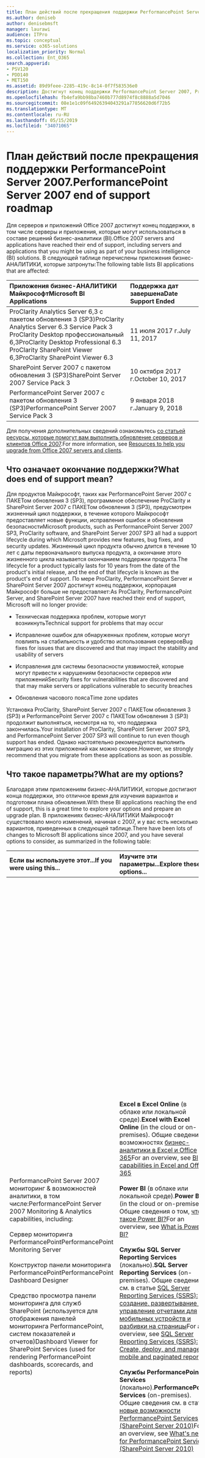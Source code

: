 ```yaml
---
title: План действий после прекращения поддержки PerformancePoint Server 2007.
ms.author: deniseb
author: denisebmsft
manager: laurawi
audience: ITPro
ms.topic: conceptual
ms.service: o365-solutions
localization_priority: Normal
ms.collection: Ent_O365
search.appverid:
- PSV120
- PDD140
- MET150
ms.assetid: 89d9feee-2285-419c-8c14-0f7f583536e0
description: Достигнут конец поддержки PerformancePoint Server 2007, ProClarity и SharePoint Server 2007. Прочтите эту статью, чтобы спланировать обновление решения бизнес-АНАЛИТИКИ.
ms.openlocfilehash: fb4efa9bb98ba7460b777d8974f8c8888a5d7046
ms.sourcegitcommit: 08e1e1c09f64926394043291a77856620d6f72b5
ms.translationtype: MT
ms.contentlocale: ru-RU
ms.lasthandoff: 05/15/2019
ms.locfileid: "34071065"
---
```

# <a name="performancepoint-server-2007-end-of-support-roadmap"></a><span data-ttu-id="f17f7-104">План действий после прекращения поддержки PerformancePoint Server 2007.</span><span class="sxs-lookup"><span data-stu-id="f17f7-104">PerformancePoint Server 2007 end of support roadmap</span></span>

<span data-ttu-id="f17f7-105">Для серверов и приложений Office 2007 достигнут конец поддержки, в том числе серверы и приложения, которые могут использоваться в составе решений бизнес-аналитики (BI).</span><span class="sxs-lookup"><span data-stu-id="f17f7-105">Office 2007 servers and applications have reached their end of support, including servers and applications that you might be using as part of your business intelligence (BI) solutions.</span></span> <span data-ttu-id="f17f7-106">В следующей таблице перечислены приложения бизнес-АНАЛИТИКИ, которые затронуты:</span><span class="sxs-lookup"><span data-stu-id="f17f7-106">The following table lists BI applications that are affected:</span></span>
  
|<span data-ttu-id="f17f7-107">**Приложения бизнес-АНАЛИТИКИ Майкрософт**</span><span class="sxs-lookup"><span data-stu-id="f17f7-107">**Microsoft BI Applications**</span></span>|<span data-ttu-id="f17f7-108">**Поддержка дат завершена**</span><span class="sxs-lookup"><span data-stu-id="f17f7-108">**Date Support Ended**</span></span>|
|:-----|:-----|
|<span data-ttu-id="f17f7-109">ProClarity Analytics Server 6,3 с пакетом обновления 3 (SP3)</span><span class="sxs-lookup"><span data-stu-id="f17f7-109">ProClarity Analytics Server 6.3 Service Pack 3</span></span>  <br/> <span data-ttu-id="f17f7-110">ProClarity Desktop профессиональный 6,3</span><span class="sxs-lookup"><span data-stu-id="f17f7-110">ProClarity Desktop Professional 6.3</span></span>  <br/> <span data-ttu-id="f17f7-111">ProClarity SharePoint Viewer 6,3</span><span class="sxs-lookup"><span data-stu-id="f17f7-111">ProClarity SharePoint Viewer 6.3</span></span>  <br/> |<span data-ttu-id="f17f7-112">11 июля 2017 г.</span><span class="sxs-lookup"><span data-stu-id="f17f7-112">July 11, 2017</span></span>  <br/> |
|<span data-ttu-id="f17f7-113">SharePoint Server 2007 с пакетом обновления 3 (SP3)</span><span class="sxs-lookup"><span data-stu-id="f17f7-113">SharePoint Server 2007 Service Pack 3</span></span>  <br/> |<span data-ttu-id="f17f7-114">10 октября 2017 г.</span><span class="sxs-lookup"><span data-stu-id="f17f7-114">October 10, 2017</span></span>  <br/> |
|<span data-ttu-id="f17f7-115">PerformancePoint Server 2007 с пакетом обновления 3 (SP3)</span><span class="sxs-lookup"><span data-stu-id="f17f7-115">PerformancePoint Server 2007 Service Pack 3</span></span>  <br/> |<span data-ttu-id="f17f7-116">9 января 2018 г.</span><span class="sxs-lookup"><span data-stu-id="f17f7-116">January 9, 2018</span></span>  <br/> |
   
<span data-ttu-id="f17f7-117">Для получения дополнительных сведений ознакомьтесь [со статьей ресурсы, которые помогут вам выполнить обновление серверов и клиентов Office 2007](upgrade-from-office-2007-servers-and-products.md).</span><span class="sxs-lookup"><span data-stu-id="f17f7-117">For more information, see [Resources to help you upgrade from Office 2007 servers and clients](upgrade-from-office-2007-servers-and-products.md).</span></span>
  
## <a name="what-does-end-of-support-mean"></a><span data-ttu-id="f17f7-118">Что означает окончание поддержки?</span><span class="sxs-lookup"><span data-stu-id="f17f7-118">What does end of support mean?</span></span>

<span data-ttu-id="f17f7-119">Для продуктов Майкрософт, таких как PerformancePoint Server 2007 с ПАКЕТом обновления 3 (SP3), программное обеспечение ProClarity и SharePoint Server 2007 с ПАКЕТом обновления 3 (SP3), предусмотрен жизненный цикл поддержки, в течение которого Майкрософт предоставляет новые функции, исправления ошибок и обновления безопасности</span><span class="sxs-lookup"><span data-stu-id="f17f7-119">Microsoft products, such as PerformancePoint Server 2007 SP3, ProClarity software, and SharePoint Server 2007 SP3 all had a support lifecycle during which Microsoft provides new features, bug fixes, and security updates.</span></span> <span data-ttu-id="f17f7-120">Жизненный цикл продукта обычно длится в течение 10 лет с даты первоначального выпуска продукта, а окончание этого жизненного цикла называется окончанием поддержки продукта.</span><span class="sxs-lookup"><span data-stu-id="f17f7-120">The lifecycle for a product typically lasts for 10 years from the date of the product's initial release, and the end of that lifecycle is known as the product's end of support.</span></span> <span data-ttu-id="f17f7-121">По мере ProClarity, PerformancePoint Server и SharePoint Server 2007 достигнут конец поддержки, корпорация Майкрософт больше не предоставляет:</span><span class="sxs-lookup"><span data-stu-id="f17f7-121">As ProClarity, PerformancePoint Server, and SharePoint Server 2007 have reached their end of support, Microsoft will no longer provide:</span></span>
  
- <span data-ttu-id="f17f7-122">Техническая поддержка проблем, которые могут возникнуть</span><span class="sxs-lookup"><span data-stu-id="f17f7-122">Technical support for problems that may occur</span></span>
    
- <span data-ttu-id="f17f7-123">Исправление ошибок для обнаруженных проблем, которые могут повлиять на стабильность и удобство использования серверов</span><span class="sxs-lookup"><span data-stu-id="f17f7-123">Bug fixes for issues that are discovered and that may impact the stability and usability of servers</span></span>
    
- <span data-ttu-id="f17f7-124">Исправления для системы безопасности уязвимостей, которые могут привести к нарушениям безопасности серверов или приложений</span><span class="sxs-lookup"><span data-stu-id="f17f7-124">Security fixes for vulnerabilities that are discovered and that may make servers or applications vulnerable to security breaches</span></span>
    
- <span data-ttu-id="f17f7-125">Обновления часового пояса</span><span class="sxs-lookup"><span data-stu-id="f17f7-125">Time zone updates</span></span>
    
<span data-ttu-id="f17f7-126">Установка ProClarity, SharePoint Server 2007 с ПАКЕТом обновления 3 (SP3) и PerformancePoint Server 2007 с ПАКЕТом обновления 3 (SP3) продолжит выполняться, несмотря на то, что поддержка закончилась.</span><span class="sxs-lookup"><span data-stu-id="f17f7-126">Your installation of ProClarity, SharePoint Server 2007 SP3, and PerformancePoint Server 2007 SP3 will continue to run even though support has ended.</span></span> <span data-ttu-id="f17f7-127">Однако настоятельно рекомендуется выполнить миграцию из этих приложений как можно скорее.</span><span class="sxs-lookup"><span data-stu-id="f17f7-127">However, we strongly recommend that you migrate from these applications as soon as possible.</span></span>
  
## <a name="what-are-my-options"></a><span data-ttu-id="f17f7-128">Что такое параметры?</span><span class="sxs-lookup"><span data-stu-id="f17f7-128">What are my options?</span></span>

<span data-ttu-id="f17f7-129">Благодаря этим приложениям бизнес-АНАЛИТИКИ, которые достигают конца поддержки, это отличное время для изучения вариантов и подготовки плана обновления.</span><span class="sxs-lookup"><span data-stu-id="f17f7-129">With these BI applications reaching the end of support, this is a great time to explore your options and prepare an upgrade plan.</span></span> <span data-ttu-id="f17f7-130">В приложениях бизнес-АНАЛИТИКИ Майкрософт существовало много изменений, начиная с 2007, и у вас есть несколько вариантов, приведенных в следующей таблице.</span><span class="sxs-lookup"><span data-stu-id="f17f7-130">There have been lots of changes to Microsoft BI applications since 2007, and you have several options to consider, as summarized in the following table:</span></span>
  
|<span data-ttu-id="f17f7-131">**Если вы используете этот...**</span><span class="sxs-lookup"><span data-stu-id="f17f7-131">**If you were using this...**</span></span>|<span data-ttu-id="f17f7-132">**Изучите эти параметры...**</span><span class="sxs-lookup"><span data-stu-id="f17f7-132">**Explore these options...**</span></span>|<span data-ttu-id="f17f7-133">**И помните об этом...**</span><span class="sxs-lookup"><span data-stu-id="f17f7-133">**And keep this in mind...**</span></span>|
|:-----|:-----|:-----|
| <span data-ttu-id="f17f7-134">PerformancePoint Server 2007 мониторинг &amp; возможностей аналитики, в том числе:</span><span class="sxs-lookup"><span data-stu-id="f17f7-134">PerformancePoint Server 2007 Monitoring &amp; Analytics capabilities, including:</span></span>  <br/><br/>  <span data-ttu-id="f17f7-135">Сервер мониторинга PerformancePoint</span><span class="sxs-lookup"><span data-stu-id="f17f7-135">PerformancePoint Monitoring Server</span></span>  <br/><br/>  <span data-ttu-id="f17f7-136">Конструктор панели мониторинга PerformancePoint</span><span class="sxs-lookup"><span data-stu-id="f17f7-136">PerformancePoint Dashboard Designer</span></span>  <br/><br/>  <span data-ttu-id="f17f7-137">Средство просмотра панели мониторинга для служб SharePoint (используется для отображения панелей мониторинга PerformancePoint, систем показателей и отчетов)</span><span class="sxs-lookup"><span data-stu-id="f17f7-137">Dashboard Viewer for SharePoint Services (used for rendering PerformancePoint dashboards, scorecards, and reports)</span></span>  <br/> |<span data-ttu-id="f17f7-138">**Excel в Excel Online** (в облаке или локальной среде).</span><span class="sxs-lookup"><span data-stu-id="f17f7-138">**Excel with Excel Online** (in the cloud or on-premises).</span></span> <span data-ttu-id="f17f7-139">Общие сведения о возможностях [бизнес-аналитики в Excel и Office 365](https://support.office.com/article/26c0548e-124c-4fd3-aab3-5f64568cb743.aspx)</span><span class="sxs-lookup"><span data-stu-id="f17f7-139">For an overview, see [BI capabilities in Excel and Office 365](https://support.office.com/article/26c0548e-124c-4fd3-aab3-5f64568cb743.aspx)</span></span> <br/><br/> <span data-ttu-id="f17f7-140">**Power BI** (в облаке или локальной среде).</span><span class="sxs-lookup"><span data-stu-id="f17f7-140">**Power BI** (in the cloud or on-premises).</span></span> <span data-ttu-id="f17f7-141">Общие сведения о том, [что такое Power BI?](https://go.microsoft.com/fwlink/?linkid=841341)</span><span class="sxs-lookup"><span data-stu-id="f17f7-141">For an overview, see [What is Power BI?](https://go.microsoft.com/fwlink/?linkid=841341)</span></span> <br/><br/> <span data-ttu-id="f17f7-142">**Службы SQL Server Reporting Services** (локально).</span><span class="sxs-lookup"><span data-stu-id="f17f7-142">**SQL Server Reporting Services** (on-premises).</span></span> <span data-ttu-id="f17f7-143">Общие сведения см. в статье [SQL Server Reporting Services (SSRS): создание, развертывание и управление отчетами для мобильных устройств и разбивки на страницы](https://go.microsoft.com/fwlink/?linkid=841342)</span><span class="sxs-lookup"><span data-stu-id="f17f7-143">For an overview, see [SQL Server Reporting Services (SSRS): Create, deploy, and manage mobile and paginated reports](https://go.microsoft.com/fwlink/?linkid=841342)</span></span> <br/><br/> <span data-ttu-id="f17f7-144">**Службы PerformancePoint Services** (локально).</span><span class="sxs-lookup"><span data-stu-id="f17f7-144">**PerformancePoint Services** (on-premises).</span></span> <span data-ttu-id="f17f7-145">Общие сведения см. в статье [новые возможности PerformancePoint Services (SharePoint Server 2010)](https://go.microsoft.com/fwlink/?linkid=841343)</span><span class="sxs-lookup"><span data-stu-id="f17f7-145">For an overview, see [What's new for PerformancePoint Services (SharePoint Server 2010)](https://go.microsoft.com/fwlink/?linkid=841343)</span></span> <br/> |<span data-ttu-id="f17f7-146">Excel и Excel Online доступны как в сети (на основе облака), так и в локальных решениях.</span><span class="sxs-lookup"><span data-stu-id="f17f7-146">Excel and Excel Online are available as either online (cloud-based) or on-premises solutions.</span></span> <span data-ttu-id="f17f7-147">Многие потребности в отчетах и панелях мониторинга могут быть выполнены с помощью Excel Online.</span><span class="sxs-lookup"><span data-stu-id="f17f7-147">Many reporting and dashboard needs can be met with the capabilities of Excel with Excel Online.</span></span>  <br/><br/> <span data-ttu-id="f17f7-148">Power BI доступен в виде интерактивного или локального решения.</span><span class="sxs-lookup"><span data-stu-id="f17f7-148">Power BI is available as either an online or an on-premises solution.</span></span> <span data-ttu-id="f17f7-149">Power BI не входит в состав Office 365, но вы можете приступить к работе с Power BI бесплатно, а затем, в зависимости от требований к использованию данных и бизнес-потребностям, выполнить обновление до Power BI Pro.</span><span class="sxs-lookup"><span data-stu-id="f17f7-149">Power BI is not included in Office 365, but you can get started using Power BI for free, and then, depending on your data usage and business needs, upgrade to Power BI Pro.</span></span> <br/> <br/> <span data-ttu-id="f17f7-150">Службы Reporting Services и PerformancePoint Services являются локальными решениями.</span><span class="sxs-lookup"><span data-stu-id="f17f7-150">Reporting Services and PerformancePoint Services are both on-premises solutions.</span></span>  <br/><br/> <span data-ttu-id="f17f7-151">Службы PerformancePoint доступны в SharePoint Server 2010, SharePoint Server 2013 и SharePoint Server 2016.</span><span class="sxs-lookup"><span data-stu-id="f17f7-151">PerformancePoint Services is available in SharePoint Server 2010, SharePoint Server 2013, and SharePoint Server 2016.</span></span> <br/> <br/> <span data-ttu-id="f17f7-152">Некоторые функции и типы отчетов, доступные в PerformancePoint Server 2007, недоступны в Excel, Power BI, Reporting Services или PerformancePoint Services.</span><span class="sxs-lookup"><span data-stu-id="f17f7-152">Some features and report types that were available in PerformancePoint Server 2007 are not available in Excel, Power BI, Reporting Services, or PerformancePoint Services.</span></span> <span data-ttu-id="f17f7-153">Вы хотите просмотреть доступные функции, чтобы определить оптимальное решение для ваших бизнес-потребностей.</span><span class="sxs-lookup"><span data-stu-id="f17f7-153">You'll want to review the available features to determine the best solution for your business needs.</span></span>  <br/> |
| <span data-ttu-id="f17f7-154">Программное обеспечение ProClarity, в том числе:</span><span class="sxs-lookup"><span data-stu-id="f17f7-154">ProClarity software, including:</span></span> <br/> <br/>  <span data-ttu-id="f17f7-155">ProClarity Desktop профессиональный</span><span class="sxs-lookup"><span data-stu-id="f17f7-155">ProClarity Desktop Professional</span></span>  <br/> <br/> <span data-ttu-id="f17f7-156">Сервер аналитики ProClarity Analytics</span><span class="sxs-lookup"><span data-stu-id="f17f7-156">ProClarity Analytics Server</span></span>  <br/> <br/> <span data-ttu-id="f17f7-157">ProClarity SharePoint Viewer</span><span class="sxs-lookup"><span data-stu-id="f17f7-157">ProClarity SharePoint Viewer</span></span>  <br/> |<span data-ttu-id="f17f7-158">Свяжитесь **с партнером корпорации Майкрософт** , чтобы определить решение, которое наилучшим образом соответствует вашим потребностям.</span><span class="sxs-lookup"><span data-stu-id="f17f7-158">**Work with a Microsoft partner** to identify a solution that best meets your needs.</span></span> <span data-ttu-id="f17f7-159">Посетите [Центр партнеров Майкрософт](https://go.microsoft.com/fwlink/?linkid=841249)</span><span class="sxs-lookup"><span data-stu-id="f17f7-159">Visit the [Microsoft Partner Center](https://go.microsoft.com/fwlink/?linkid=841249)</span></span> <br/><br/> <span data-ttu-id="f17f7-160">Вы также можете рассмотреть возможность использования Excel в Excel Online, Power BI, SQL Server Reporting Services или PerformancePoint Services.</span><span class="sxs-lookup"><span data-stu-id="f17f7-160">You can also consider using Excel with Excel Online, Power BI, SQL Server Reporting Services, or PerformancePoint Services.</span></span>  <br/> |<span data-ttu-id="f17f7-161">Некоторые функции и возможности, доступные в программном обеспечении ProClarity, доступны в других решениях Майкрософт, в том числе Excel, Power BI, Reporting Services и PerformancePoint Services.</span><span class="sxs-lookup"><span data-stu-id="f17f7-161">Several, but not all, features and capabilities that were available in ProClarity software are available in other Microsoft offerings, including Excel, Power BI, Reporting Services, and PerformancePoint Services.</span></span>  <br/> |
|<span data-ttu-id="f17f7-162">Ключевые показатели эффективности SharePoint Server 2007 (также называемые ключевыми показателями эффективности MOSS)</span><span class="sxs-lookup"><span data-stu-id="f17f7-162">SharePoint Server 2007 KPIs (also called MOSS KPIs)</span></span>  <br/> |<span data-ttu-id="f17f7-163">**Excel со службами Excel** (Службы Excel теперь называются Excel Online).</span><span class="sxs-lookup"><span data-stu-id="f17f7-163">**Excel with Excel Services** (Excel Services is now referred to as Excel Online).</span></span> <span data-ttu-id="f17f7-164">Общие сведения см в статье [бизнес-аналитики в Excel и службах Excel (SharePoint Server 2013)](https://support.office.com/article/2740f10c-579d-4b40-a1d9-7beb5d38547c.aspx)</span><span class="sxs-lookup"><span data-stu-id="f17f7-164">For an overview, see [Business intelligence in Excel and Excel Services (SharePoint Server 2013)](https://support.office.com/article/2740f10c-579d-4b40-a1d9-7beb5d38547c.aspx)</span></span> <br/> |<span data-ttu-id="f17f7-165">Ключевые показатели эффективности MOSS, созданные с помощью SharePoint Server 2007, можно использовать в SharePoint Server 2010, SharePoint Server 2013 и SharePoint Server 2016; Однако создавать новые ключевые показатели эффективности MOSS невозможно.</span><span class="sxs-lookup"><span data-stu-id="f17f7-165">MOSS KPIs that were created using SharePoint Server 2007 can be used in SharePoint Server 2010, SharePoint Server 2013, and SharePoint Server 2016; however, new MOSS KPIs cannot be created.</span></span>  <br/> |
|<span data-ttu-id="f17f7-166">Excel 2007</span><span class="sxs-lookup"><span data-stu-id="f17f7-166">Excel 2007</span></span>  <br/> |<span data-ttu-id="f17f7-167">**Excel в Excel Online** (в облаке или локальной среде).</span><span class="sxs-lookup"><span data-stu-id="f17f7-167">**Excel with Excel Online** (in the cloud or on-premises).</span></span> <span data-ttu-id="f17f7-168">Общие сведения о возможностях [бизнес-аналитики в Excel и Office 365](https://support.office.com/article/26c0548e-124c-4fd3-aab3-5f64568cb743.aspx)</span><span class="sxs-lookup"><span data-stu-id="f17f7-168">For an overview, see [BI capabilities in Excel and Office 365](https://support.office.com/article/26c0548e-124c-4fd3-aab3-5f64568cb743.aspx)</span></span> <br/><br/> <span data-ttu-id="f17f7-169">**Power BI** (в облаке или локальной среде).</span><span class="sxs-lookup"><span data-stu-id="f17f7-169">**Power BI** (in the cloud or on-premises).</span></span> <span data-ttu-id="f17f7-170">Общие сведения о том, [что такое Power BI?](https://go.microsoft.com/fwlink/?linkid=841341)</span><span class="sxs-lookup"><span data-stu-id="f17f7-170">For an overview, see [What is Power BI?](https://go.microsoft.com/fwlink/?linkid=841341)</span></span> <br/> |<span data-ttu-id="f17f7-171">Как Excel Online, так и Power BI предоставляют организациям облачные и локальные решения с поддержкой широкого спектра источников данных.</span><span class="sxs-lookup"><span data-stu-id="f17f7-171">Both Excel with Excel Online and Power BI offer your organization cloud-based and on-premises solutions, with support for a wide variety of data sources.</span></span>  <br/> |
   
### <a name="what-if-i-need-help-selecting-a-solution"></a><span data-ttu-id="f17f7-172">Что делать, если вам нужна помощь, выбрав решение?</span><span class="sxs-lookup"><span data-stu-id="f17f7-172">What if I need help selecting a solution?</span></span>

<span data-ttu-id="f17f7-173">Благодаря большому количеству доступных вариантов бизнес-АНАЛИТИКИ может показаться слишком большим, чтобы определить, какой из них лучше всего подходит.</span><span class="sxs-lookup"><span data-stu-id="f17f7-173">With so many BI choices available, it might seem overwhelming to determine which option is best.</span></span> <span data-ttu-id="f17f7-174">Для оказания помощи можно воспользоваться электронным руководством.</span><span class="sxs-lookup"><span data-stu-id="f17f7-174">We have an online guide available to help you.</span></span> <span data-ttu-id="f17f7-175">Ознакомьтесь [со статьей выбор средств бизнес-аналитики (BI) для анализа и создания отчетов](https://go.microsoft.com/fwlink/?linkid=839877).</span><span class="sxs-lookup"><span data-stu-id="f17f7-175">See [Choosing Microsoft Business Intelligence (BI) tools for analysis and reporting](https://go.microsoft.com/fwlink/?linkid=839877).</span></span>
  
### <a name="what-happens-if-i-dont-upgrade-now"></a><span data-ttu-id="f17f7-176">Что произойдет, если не выполнить обновление сейчас?</span><span class="sxs-lookup"><span data-stu-id="f17f7-176">What happens if I don't upgrade now?</span></span>

<span data-ttu-id="f17f7-177">В настоящее время вы можете сделать это без обновления.</span><span class="sxs-lookup"><span data-stu-id="f17f7-177">You can choose to not upgrade at this time.</span></span> <span data-ttu-id="f17f7-178">Существующие серверы и приложения продолжат работу.</span><span class="sxs-lookup"><span data-stu-id="f17f7-178">Your existing servers and applications will continue to run.</span></span> <span data-ttu-id="f17f7-179">Однако вы не будете получать дополнительные обновления, в том числе обновления для системы безопасности, после завершения поддержки.</span><span class="sxs-lookup"><span data-stu-id="f17f7-179">However, you won't receive any further updates - including security updates - after support has ended.</span></span> <span data-ttu-id="f17f7-180">Если что-то пошло не так с серверными приложениями, вы не сможете получить помощь в службе технической поддержки Майкрософт.</span><span class="sxs-lookup"><span data-stu-id="f17f7-180">And, if something goes wrong with your server applications, you won't be able to get help from Microsoft technical support.</span></span>
  
## <a name="how-do-i-plan-my-upgrade"></a><span data-ttu-id="f17f7-181">Как спланировать обновление?</span><span class="sxs-lookup"><span data-stu-id="f17f7-181">How do I plan my upgrade?</span></span>

<span data-ttu-id="f17f7-182">После изучения параметров обновления следующий шаг состоит в подготовке плана обновления.</span><span class="sxs-lookup"><span data-stu-id="f17f7-182">After you have explored your upgrade options, your next step is to prepare an upgrade plan.</span></span> <span data-ttu-id="f17f7-183">В следующих разделах содержатся сведения и ссылки на дополнительные ресурсы, которые помогут спланировать решение.</span><span class="sxs-lookup"><span data-stu-id="f17f7-183">The following sections include information and links to additional resources to help you plan your solution.</span></span> <span data-ttu-id="f17f7-184">Когда речь идет о приложениях Microsoft BI, у вас есть четыре основных варианта, в том числе два, которые работают как в облаке, так и в локальной среде, а также два, которые являются локальными решениями:</span><span class="sxs-lookup"><span data-stu-id="f17f7-184">When it comes to Microsoft BI applications, you have four main options, including two that work both in the cloud or on-premises, and two that are on-premises-only solutions:</span></span>
  
|<span data-ttu-id="f17f7-185">**Вариант**</span><span class="sxs-lookup"><span data-stu-id="f17f7-185">**Option**</span></span>|<span data-ttu-id="f17f7-186">**В облаке или локальной среде?**</span><span class="sxs-lookup"><span data-stu-id="f17f7-186">**In the cloud or on-premises?**</span></span>|
|:-----|:-----|
|[<span data-ttu-id="f17f7-187">Excel в Excel Online</span><span class="sxs-lookup"><span data-stu-id="f17f7-187">Excel with Excel Online</span></span>](#use-excel-with-excel-online-in-the-cloud-or-on-premises) <br/> |<span data-ttu-id="f17f7-188">Двух</span><span class="sxs-lookup"><span data-stu-id="f17f7-188">Both</span></span>  <br/> |
|[<span data-ttu-id="f17f7-189">Power BI</span><span class="sxs-lookup"><span data-stu-id="f17f7-189">Power BI</span></span>](#use-power-bi-in-the-cloud-or-on-premises) <br/> |<span data-ttu-id="f17f7-190">Двух</span><span class="sxs-lookup"><span data-stu-id="f17f7-190">Both</span></span>  <br/> |
|[<span data-ttu-id="f17f7-191">Reporting Services</span><span class="sxs-lookup"><span data-stu-id="f17f7-191">Reporting Services</span></span>](#use-reporting-services-on-premises) <br/> |<span data-ttu-id="f17f7-192">Только локальная среда</span><span class="sxs-lookup"><span data-stu-id="f17f7-192">On-premises only</span></span>  <br/> |
|[<span data-ttu-id="f17f7-193">PerformancePoint Services</span><span class="sxs-lookup"><span data-stu-id="f17f7-193">PerformancePoint Services</span></span>](#use-performancepoint-services-on-premises) <br/> |<span data-ttu-id="f17f7-194">Только локальная среда</span><span class="sxs-lookup"><span data-stu-id="f17f7-194">On-premises only</span></span>  <br/> |
   
### <a name="use-excel-with-excel-online-in-the-cloud-or-on-premises"></a><span data-ttu-id="f17f7-195">Использование Excel в Excel Online (в облаке или локальной среде)</span><span class="sxs-lookup"><span data-stu-id="f17f7-195">Use Excel with Excel Online (in the cloud or on-premises)</span></span>

<span data-ttu-id="f17f7-196">С помощью Excel Online (также называемых службами Excel в SharePoint Server) пользователи могут просматривать и использовать книги в окне браузера, даже если приложение Excel не установлено на своем компьютере.</span><span class="sxs-lookup"><span data-stu-id="f17f7-196">With Excel Online—also known as Excel Services in SharePoint Server—people can view and use workbooks in a browser window, even if Excel is not installed on their computer.</span></span> <span data-ttu-id="f17f7-197">Вы можете использовать Excel для создания отчетов, систем показателей и панелей мониторинга, а затем совместного использования книг с другими пользователями с помощью Excel Online, независимо от того, используете ли вы SharePoint Online в составе Office 365 или SharePoint Server в локальной среде.</span><span class="sxs-lookup"><span data-stu-id="f17f7-197">You can use Excel to create reports, scorecards, and dashboards, and then share your workbooks with others by using Excel Online, whether you're using SharePoint Online as part of Office 365, or SharePoint Server on-premises.</span></span> <span data-ttu-id="f17f7-198">Кроме того, вы можете использовать данные, хранящиеся в локальной среде или в облаке, что дает возможность использовать широкий спектр источников данных.</span><span class="sxs-lookup"><span data-stu-id="f17f7-198">And, you can use data stored on-premises or in the cloud, which gives you the ability to use a wide variety of data sources.</span></span>
  
<span data-ttu-id="f17f7-199">В следующей таблице сравниваются ключевые преимущества использования Excel с Office 365 для использования Excel с SharePoint Server с дополнительными сведениями.</span><span class="sxs-lookup"><span data-stu-id="f17f7-199">The following table compares key advantages of using Excel with Office 365 to using Excel with SharePoint Server, with additional information below.</span></span>
  
|<span data-ttu-id="f17f7-200">**[Excel с Office 365 (в облаке)](#excel-with-office-365-in-the-cloud)**</span><span class="sxs-lookup"><span data-stu-id="f17f7-200">**[Excel with Office 365 (in the cloud)](#excel-with-office-365-in-the-cloud)**</span></span>|<span data-ttu-id="f17f7-201">**[Excel с SharePoint Server (локальная среда)](#excel-with-sharepoint-server-on-premises)**</span><span class="sxs-lookup"><span data-stu-id="f17f7-201">**[Excel with SharePoint Server (on-premises)](#excel-with-sharepoint-server-on-premises)**</span></span>|
|:-----|:-----|
|<span data-ttu-id="f17f7-202">**Вы получаете последнюю самую новую версию Excel**.</span><span class="sxs-lookup"><span data-stu-id="f17f7-202">**You get the latest, greatest version of Excel**.</span></span> <span data-ttu-id="f17f7-203">В Office 365 вы получаете последнюю версию Excel, которая включает мощные, новые типы диаграмм, возможность быстро и легко создавать диаграммы и таблицы, а также поддерживать дополнительные источники данных.</span><span class="sxs-lookup"><span data-stu-id="f17f7-203">With Office 365, you get the latest version of Excel, which includes powerful, new chart types, the ability to create charts and tables quickly and easily, and support for more data sources.</span></span> <br/> <br/> <span data-ttu-id="f17f7-204">**Настройка значительно упрощается**.</span><span class="sxs-lookup"><span data-stu-id="f17f7-204">**Setup is much simpler**.</span></span> <span data-ttu-id="f17f7-205">Excel Online входит в состав Office 365 для бизнеса, поэтому в вашей части нет ничего тяжелого.</span><span class="sxs-lookup"><span data-stu-id="f17f7-205">Excel Online is included with Office 365 for business, so there's no heavy lifting on your part.</span></span> <span data-ttu-id="f17f7-206">Зарегистрируйтесь и войдите в систему, и вы будете работать быстрее и эффективнее, чем обновление локальных серверов.</span><span class="sxs-lookup"><span data-stu-id="f17f7-206">Sign up and sign in, and you'll be up and running faster and more efficiently than upgrading your on-premises servers.</span></span> <br/> <br/> <span data-ttu-id="f17f7-207">**Пользователи имеют повсеместный доступ к своим книгам**.</span><span class="sxs-lookup"><span data-stu-id="f17f7-207">**People have everywhere access to their workbooks**.</span></span> <span data-ttu-id="f17f7-208">Пользователи могут безопасно просматривать книги из любого места, используя его компьютер, смарт-телефон и планшет.</span><span class="sxs-lookup"><span data-stu-id="f17f7-208">People can securely view workbooks from wherever they are, using their computer, smart phone, and tablet.</span></span> <br/> <br/> <span data-ttu-id="f17f7-209">**Это еще не**все!</span><span class="sxs-lookup"><span data-stu-id="f17f7-209">**There's more**!</span></span> <span data-ttu-id="f17f7-210">В этой статье представлены [возможности бизнес-аналитики в Excel и Office 365](https://support.office.com/article/26c0548e-124c-4fd3-aab3-5f64568cb743.aspx)</span><span class="sxs-lookup"><span data-stu-id="f17f7-210">See [BI capabilities in Excel and Office 365](https://support.office.com/article/26c0548e-124c-4fd3-aab3-5f64568cb743.aspx)</span></span> <br/> |<span data-ttu-id="f17f7-211">**Управление глобальными параметрами**.</span><span class="sxs-lookup"><span data-stu-id="f17f7-211">**You manage your global settings**.</span></span> <span data-ttu-id="f17f7-212">Администратор SharePoint может задавать глобальные параметры, такие как безопасность, балансировка нагрузки, управление сеансами, кэширование книг и подключения к внешним данным.</span><span class="sxs-lookup"><span data-stu-id="f17f7-212">As a SharePoint administrator, you can specify global settings, such as security, load balancing, session management, workbook caching, and external data connections.</span></span> <br/> <br/> <span data-ttu-id="f17f7-213">**Службы Excel можно использовать с PerformancePoint Services**.</span><span class="sxs-lookup"><span data-stu-id="f17f7-213">**You can use Excel Services with PerformancePoint Services**.</span></span> <span data-ttu-id="f17f7-214">Службы Excel и службы PerformancePoint Services можно настроить как часть установки SharePoint Server, а также включить отчеты служб Excel в панели мониторинга PerformancePoint.</span><span class="sxs-lookup"><span data-stu-id="f17f7-214">You can configure Excel Services and PerformancePoint Services as part of your SharePoint Server installation, and include Excel Services reports in your PerformancePoint dashboards.</span></span> <br/> <br/> <span data-ttu-id="f17f7-215">**Это еще не**все!</span><span class="sxs-lookup"><span data-stu-id="f17f7-215">**There's more**!</span></span> <span data-ttu-id="f17f7-216">Просмотр [бизнес-аналитики в Excel и службах Excel (SharePoint Server 2013)](https://support.office.com/article/2740f10c-579d-4b40-a1d9-7beb5d38547c.aspx)</span><span class="sxs-lookup"><span data-stu-id="f17f7-216">See [Business intelligence in Excel and Excel Services (SharePoint Server 2013)](https://support.office.com/article/2740f10c-579d-4b40-a1d9-7beb5d38547c.aspx)</span></span> <br/> |
   
#### <a name="excel-with-office-365-in-the-cloud"></a><span data-ttu-id="f17f7-217">Excel с Office 365 (в облаке)</span><span class="sxs-lookup"><span data-stu-id="f17f7-217">Excel with Office 365 (in the cloud)</span></span>

<span data-ttu-id="f17f7-218">Если вы перейдете на Office 365, у вас будут самые актуальные службы и приложения, в том числе Excel 2016 и Excel Online.</span><span class="sxs-lookup"><span data-stu-id="f17f7-218">If you move to Office 365, you'll have the most up-to-date services and applications, including Excel 2016 and Excel Online.</span></span> <span data-ttu-id="f17f7-219">Службы PerformancePoint Services недоступны в Office 365, поэтому содержимое панели мониторинга PerformancePoint будет заменено на книги Excel или другие отчеты.</span><span class="sxs-lookup"><span data-stu-id="f17f7-219">PerformancePoint Services is not available in Office 365, so you'll be replacing your PerformancePoint dashboard content with Excel workbooks or other reports.</span></span> <span data-ttu-id="f17f7-220">Хорошая новость состоит в том, что Excel 2016 имеет множество новых типов диаграмм и создание впечатляющих панелей мониторинга в Excel стало проще, чем когда-либо.</span><span class="sxs-lookup"><span data-stu-id="f17f7-220">The good news is, Excel 2016 has lots of new chart types and creating impressive dashboards in Excel is easier than ever.</span></span> <span data-ttu-id="f17f7-221">Новые возможности регулярно добавляются.</span><span class="sxs-lookup"><span data-stu-id="f17f7-221">And, new features are being added regularly.</span></span> <span data-ttu-id="f17f7-222">Чтобы узнать больше, ознакомьтесь со статьей [новые возможности Excel 2016 для Windows](https://support.office.com/article/5fdb9208-ff33-45b6-9e08-1f5cdb3a6c73.aspx).</span><span class="sxs-lookup"><span data-stu-id="f17f7-222">To learn more, see [What's New in Excel 2016 for Windows](https://support.office.com/article/5fdb9208-ff33-45b6-9e08-1f5cdb3a6c73.aspx).</span></span>
  
<span data-ttu-id="f17f7-223">А когда вы приобретаете 50 рабочих мест или более Office 365, группа Microsoft FastTrack может помочь вам настроить.</span><span class="sxs-lookup"><span data-stu-id="f17f7-223">And, when you purchase 50 seats or more of Office 365, the Microsoft FastTrack team can help you get set up.</span></span> <span data-ttu-id="f17f7-224">Чтобы узнать больше, посетите [FastTrack](https://www.microsoft.com/fasttrack/microsoft-365/office-365).</span><span class="sxs-lookup"><span data-stu-id="f17f7-224">To learn more, visit [FastTrack](https://www.microsoft.com/fasttrack/microsoft-365/office-365).</span></span>
  
#### <a name="excel-with-sharepoint-server-on-premises"></a><span data-ttu-id="f17f7-225">Excel с SharePoint Server (локальная среда)</span><span class="sxs-lookup"><span data-stu-id="f17f7-225">Excel with SharePoint Server (on-premises)</span></span>

<span data-ttu-id="f17f7-226">Если вы выполняете обновление до более новой версии SharePoint, вы можете использовать Excel со службами Excel или Excel Online следующим образом:</span><span class="sxs-lookup"><span data-stu-id="f17f7-226">If you upgrade to a newer version of SharePoint, you can use Excel with Excel Services or Excel Online, as follows:</span></span>
  
- <span data-ttu-id="f17f7-227">Службы Excel в SharePoint Server 2010</span><span class="sxs-lookup"><span data-stu-id="f17f7-227">Excel Services in SharePoint Server 2010</span></span>
    
- <span data-ttu-id="f17f7-228">Службы Excel в SharePoint Server 2013</span><span class="sxs-lookup"><span data-stu-id="f17f7-228">Excel Services in SharePoint Server 2013</span></span>
    
- <span data-ttu-id="f17f7-229">Excel Online, который входит в состав Office Online Server и устанавливается отдельно от SharePoint Server 2016</span><span class="sxs-lookup"><span data-stu-id="f17f7-229">Excel Online, which is part of Office Online Server, installed separately from SharePoint Server 2016</span></span>
    
<span data-ttu-id="f17f7-230">Вы также можете настроить службы PerformancePoint в новой версии SharePoint Server и использовать их вместе со службами Excel или Excel Online.</span><span class="sxs-lookup"><span data-stu-id="f17f7-230">You can configure PerformancePoint Services in your new version of SharePoint Server as well, and use that together with Excel Services or Excel Online.</span></span>
  
<span data-ttu-id="f17f7-231">Чтобы узнать больше о вариантах обновления SharePoint, ознакомьтесь со статьей [SharePoint Server 2007 End of support](sharepoint-2007-end-of-support.md).</span><span class="sxs-lookup"><span data-stu-id="f17f7-231">To learn more about your SharePoint upgrade options, see [SharePoint Server 2007 end of support Roadmap](sharepoint-2007-end-of-support.md).</span></span>
  
<span data-ttu-id="f17f7-232">Чтобы узнать больше о службах Excel, ознакомьтесь со статьей [Обзор служб Excel (SharePoint Server 2010)](https://go.microsoft.com/fwlink/?linkid=841362).</span><span class="sxs-lookup"><span data-stu-id="f17f7-232">To learn more about Excel Services, see [Excel Services overview (SharePoint Server 2010)](https://go.microsoft.com/fwlink/?linkid=841362).</span></span>
  
### <a name="use-power-bi-in-the-cloud-or-on-premises"></a><span data-ttu-id="f17f7-233">Использование Power BI (в облаке или локальной среде)</span><span class="sxs-lookup"><span data-stu-id="f17f7-233">Use Power BI (in the cloud or on-premises)</span></span>

<span data-ttu-id="f17f7-234">Power BI — это набор средств бизнес-аналитики для анализа данных и предоставления общих сведений.</span><span class="sxs-lookup"><span data-stu-id="f17f7-234">Power BI is a suite of business analytics tools to analyze data and share insights.</span></span> <span data-ttu-id="f17f7-235">С помощью Power BI вы можете создавать интерактивные отчеты и панели мониторинга с помощью локальных и сетевых источников данных.</span><span class="sxs-lookup"><span data-stu-id="f17f7-235">With Power BI, you can create interactive reports and dashboards using on-premises or online data sources.</span></span> <span data-ttu-id="f17f7-236">Пользователи могут просматривать и использовать отчеты и панели мониторинга с помощью своих компьютеров или мобильных устройств.</span><span class="sxs-lookup"><span data-stu-id="f17f7-236">People can view and use your reports and dashboards using their computers or mobile devices.</span></span>
  
<span data-ttu-id="f17f7-237">Power BI не входит в состав Office 365 или SharePoint Server, но это отдельный выпуск, включающий Power BI Desktop, шлюзы Power BI и службу Power BI.</span><span class="sxs-lookup"><span data-stu-id="f17f7-237">Power BI is not included in Office 365 or SharePoint Server, but is a separate offering that includes Power BI Desktop, Power BI gateways, and the Power BI service.</span></span> <span data-ttu-id="f17f7-238">Power BI также интегрируется с SharePoint Online.</span><span class="sxs-lookup"><span data-stu-id="f17f7-238">Power BI also integrates with SharePoint Online.</span></span> <span data-ttu-id="f17f7-239">Вы можете приступить к работе с Power BI бесплатно и в зависимости от требований к использованию данных и бизнес-потребностям выполнить обновление до Power BI Pro.</span><span class="sxs-lookup"><span data-stu-id="f17f7-239">You can get started with Power BI for free, and depending on your data usage and business needs, upgrade to Power BI Pro.</span></span> <span data-ttu-id="f17f7-240">Чтобы узнать больше, посмотрите, [что такое Power BI?](https://go.microsoft.com/fwlink/?linkid=841341)</span><span class="sxs-lookup"><span data-stu-id="f17f7-240">To learn more, see [What is Power BI?](https://go.microsoft.com/fwlink/?linkid=841341)</span></span>
  
### <a name="use-reporting-services-on-premises"></a><span data-ttu-id="f17f7-241">Использование служб отчетов (локальная среда)</span><span class="sxs-lookup"><span data-stu-id="f17f7-241">Use Reporting Services (on-premises)</span></span>

<span data-ttu-id="f17f7-242">Службы SQL Server Reporting Services предоставляют надежное решение для создания отчетов, а также возможность установки и настройки служб Reporting Services в режиме интеграции с SharePoint или в собственном режиме.</span><span class="sxs-lookup"><span data-stu-id="f17f7-242">SQL Server Reporting Services provides a robust reporting solution, along with the ability to install and configure Reporting Services in either native mode or SharePoint integrated mode.</span></span> <span data-ttu-id="f17f7-243">Вы можете создавать отчеты с помощью нескольких инструментов, в том числе конструктора отчетов, построителя отчетов и Power View.</span><span class="sxs-lookup"><span data-stu-id="f17f7-243">You can author reports using several tools, including Report Designer, Report Builder, and Power View.</span></span> <span data-ttu-id="f17f7-244">В последнем выпуске SQL Server вы также можете использовать Microsoft SQL Server Mobile Reporting Report для доставки отчетов, которые масштабируются на любой размер экрана, что позволяет Организации использовать отчеты на мобильных устройствах.</span><span class="sxs-lookup"><span data-stu-id="f17f7-244">With the latest release of SQL Server, you can also use SQL Server Mobile Report Publisher to deliver reports that scale to any screen size, giving your organization the ability to consume reports on their mobile devices.</span></span> <span data-ttu-id="f17f7-245">Дополнительные сведения см. в статье [SQL Server Reporting Services (SSRS): создание, развертывание и управление отчетами по мобильным и разбитым на страницы](https://go.microsoft.com/fwlink/?linkid=841342).</span><span class="sxs-lookup"><span data-stu-id="f17f7-245">To learn more, see [SQL Server Reporting Services (SSRS): Create, deploy, and manage mobile and paginated reports](https://go.microsoft.com/fwlink/?linkid=841342).</span></span>
  
### <a name="use-performancepoint-services-on-premises"></a><span data-ttu-id="f17f7-246">Использование PerformancePoint Services (локально)</span><span class="sxs-lookup"><span data-stu-id="f17f7-246">Use PerformancePoint Services (on-premises)</span></span>

<span data-ttu-id="f17f7-247">Как вы знаете, PerformancePoint Server 2007 был приобретен отдельно от SharePoint Server 2007.</span><span class="sxs-lookup"><span data-stu-id="f17f7-247">As you know, PerformancePoint Server 2007 was purchased separately from SharePoint Server 2007.</span></span> <span data-ttu-id="f17f7-248">Начиная с SharePoint Server 2010, PerformancePoint Services это приложение-служба в SharePoint Server.</span><span class="sxs-lookup"><span data-stu-id="f17f7-248">Beginning with SharePoint Server 2010, PerformancePoint Services is a service application in SharePoint Server.</span></span> <span data-ttu-id="f17f7-249">Это означает, что вам не нужно приобретать отдельные серверные лицензии или оборудование, чтобы использовать службы PerformancePoint Services.</span><span class="sxs-lookup"><span data-stu-id="f17f7-249">This means that you do not have to purchase separate server licenses or hardware in order to use PerformancePoint Services.</span></span>
  
<span data-ttu-id="f17f7-250">Для перехода от PerformancePoint Server 2007 к службам PerformancePoint Services вы переходите к более новой версии SharePoint Server и настраиваете службы PerformancePoint Services.</span><span class="sxs-lookup"><span data-stu-id="f17f7-250">To move from PerformancePoint Server 2007 to PerformancePoint Services, you move to a more recent version of SharePoint Server, and configure PerformancePoint Services.</span></span> <span data-ttu-id="f17f7-251">Версия SharePoint Server, на которую вы перемещаетесь, определит, можно ли импортировать имеющееся содержимое панели мониторинга из PerformancePoint Server 2007 в службы PerformancePoint Services.</span><span class="sxs-lookup"><span data-stu-id="f17f7-251">The version of SharePoint Server you're moving to will determine whether you can import your existing dashboard content from PerformancePoint Server 2007 to PerformancePoint Services.</span></span>
  
- <span data-ttu-id="f17f7-252">При обновлении до SharePoint Server 2010 вы можете импортировать содержимое панели мониторинга PerformancePoint из PerformancePoint Server 2007 в службы PerformancePoint Services в SharePoint Server 2010.</span><span class="sxs-lookup"><span data-stu-id="f17f7-252">If you're upgrading to SharePoint Server 2010, you can import your PerformancePoint dashboard content from PerformancePoint Server 2007 to PerformancePoint Services in SharePoint Server 2010.</span></span> <span data-ttu-id="f17f7-253">Дополнительные сведения о том, как это работает, можно найти в статье [Мастер импорта: PerformancePoint Server 2007 Content to SharePoint server 2010](https://go.microsoft.com/fwlink/?linkid=838873).</span><span class="sxs-lookup"><span data-stu-id="f17f7-253">To learn more about how this works, see [Import Wizard: PerformancePoint Server 2007 content to SharePoint Server 2010](https://go.microsoft.com/fwlink/?linkid=838873).</span></span>
    
- <span data-ttu-id="f17f7-254">Если вы перемещаетесь на SharePoint Server 2013 или SharePoint Server 2016, вам, скорее всего, потребуется создать новое содержимое панели мониторинга (источники данных, отчеты, системы показателей и страницы панели мониторинга).</span><span class="sxs-lookup"><span data-stu-id="f17f7-254">If you're moving to SharePoint Server 2013 or to SharePoint Server 2016, you'll most likely need to create new dashboard content (data sources, reports, scorecards, and dashboard pages).</span></span>
    
<span data-ttu-id="f17f7-255">Чтобы приступить к работе с планом обновления PerformancePoint Services, ознакомьтесь со следующими материалами:</span><span class="sxs-lookup"><span data-stu-id="f17f7-255">To get started on your PerformancePoint Services upgrade plan, see the following resources:</span></span>
  
1. [<span data-ttu-id="f17f7-256">План поддержки SharePoint Server 2007</span><span class="sxs-lookup"><span data-stu-id="f17f7-256">SharePoint Server 2007 end of support Roadmap</span></span>](sharepoint-2007-end-of-support.md)
    
2. <span data-ttu-id="f17f7-257">Если вы знаете, на какую версию SharePoint вы перемещаете, ознакомьтесь со статьей, в которой выполняется служба PerformancePoint Services:</span><span class="sxs-lookup"><span data-stu-id="f17f7-257">When you know which version of SharePoint you're moving to, see the corresponding article for PerformancePoint Services:</span></span>
    
  - [<span data-ttu-id="f17f7-258">Планирование служб PerformancePoint Services (SharePoint Server 2010)</span><span class="sxs-lookup"><span data-stu-id="f17f7-258">Plan for PerformancePoint Services (SharePoint Server 2010)</span></span>](https://go.microsoft.com/fwlink/?linkid=841363)
    
  - [<span data-ttu-id="f17f7-259">Общие сведения о службах PerformancePoint в SharePoint Server 2013</span><span class="sxs-lookup"><span data-stu-id="f17f7-259">PerformancePoint Services in SharePoint Server 2013 overview</span></span>](https://go.microsoft.com/fwlink/?linkid=841551)
    
  - [<span data-ttu-id="f17f7-260">Обзор служб PerformancePoint Services в SharePoint Server 2016</span><span class="sxs-lookup"><span data-stu-id="f17f7-260">PerformancePoint Services in SharePoint Server 2016 overview</span></span>](https://go.microsoft.com/fwlink/?linkid=874704)
    
<span data-ttu-id="f17f7-261">При обновлении до PerformancePoint Services вам понравится несколько новых функций и улучшений.</span><span class="sxs-lookup"><span data-stu-id="f17f7-261">When you upgrade to PerformancePoint Services, you'll enjoy several new features and enhancements.</span></span> <span data-ttu-id="f17f7-262">Службы PerformancePoint Services предлагают улучшенные системы показателей, новые зрительные образы, такие как дерево декомпозиции и подробные сведения о КЛЮЧЕВом ПОКАЗАТЕЛе эффективности, а также другие типы диаграмм, улучшенные возможности фильтрации операций со временем и улучшения соответствия требованиям.</span><span class="sxs-lookup"><span data-stu-id="f17f7-262">PerformancePoint Services offers improved scorecards, new visualizations, such as the Decomposition Tree, and KPI Details report, and more chart types, better Time Intelligence filtering capabilities, and improved accessibility compliance.</span></span> <span data-ttu-id="f17f7-263">Чтобы узнать больше, ознакомьтесь со статьей [новые возможности PerformancePoint Services (SharePoint Server 2010)](https://go.microsoft.com/fwlink/?linkid=841343).</span><span class="sxs-lookup"><span data-stu-id="f17f7-263">To learn more, see [What's new for PerformancePoint Services (SharePoint Server 2010)](https://go.microsoft.com/fwlink/?linkid=841343).</span></span>
  
## <a name="where-can-i-get-help-with-my-upgrade"></a><span data-ttu-id="f17f7-264">Где можно получить помощь по обновлению?</span><span class="sxs-lookup"><span data-stu-id="f17f7-264">Where can I get help with my upgrade?</span></span>

<span data-ttu-id="f17f7-265">Как вы обновляете локально или переходите в Office 365, рекомендуем вам работать с партнером Майкрософт.</span><span class="sxs-lookup"><span data-stu-id="f17f7-265">Whether you're upgrading on-premises or moving to Office 365, we recommend that you work with a Microsoft partner.</span></span> <span data-ttu-id="f17f7-266">Квалифицированный партнер может помочь вам определить решение, которое соответствует потребностям вашей компании, и помочь вам в развертывании.</span><span class="sxs-lookup"><span data-stu-id="f17f7-266">A qualified partner can help you identify the solution that best meets your business needs and assist with your deployment.</span></span> <span data-ttu-id="f17f7-267">Посетите [Центр партнеров Майкрософт](https://go.microsoft.com/fwlink/?linkid=841249)и используйте фильтры поиска, чтобы найти поставщика решений.</span><span class="sxs-lookup"><span data-stu-id="f17f7-267">Visit the [Microsoft Partner Center](https://go.microsoft.com/fwlink/?linkid=841249), and use the search filters to find a solution provider.</span></span>
  
## <a name="related-topics"></a><span data-ttu-id="f17f7-268">Статьи по теме</span><span class="sxs-lookup"><span data-stu-id="f17f7-268">Related topics</span></span>

[<span data-ttu-id="f17f7-269">Ресурсы, помогающие выполнить обновление серверов и клиентов Office 2007</span><span class="sxs-lookup"><span data-stu-id="f17f7-269">Resources to help you upgrade from Office 2007 servers and clients</span></span>](upgrade-from-office-2007-servers-and-products.md)
  
[<span data-ttu-id="f17f7-270">Группа выбытия Office (Майкрософт Tech Community)</span><span class="sxs-lookup"><span data-stu-id="f17f7-270">Office Retirement Group (Microsoft Tech Community)</span></span>](https://go.microsoft.com/fwlink/?linkid=842065)


  

